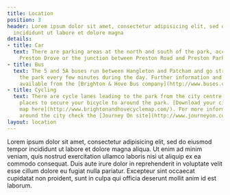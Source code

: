 ```yaml
---
title: Location
position: 3
header: Lorem ipsum dolor sit amet, consectetur adipisicing elit, sed do eiusmod tempor
  incididunt ut labore et dolore magna
details:
- title: Car
  text: There are parking areas at the north and south of the park, accessible from
    Preston Drove or the junction between Preston Road and Preston Park Avenue.
- title: Bus
  text: The 5 and 5A buses run between Hangleton and Patcham and go straight past
    the park every few minutes during the day. Further information and timetables
    available from the [Brighton & Hove Bus company](http://www.buses.co.uk/).
- title: Cycling
  text: There are cycle lanes leading to the park from the city centre and various
    places to secure your bicycle to around the park. [Download your city cycling
    map here](http://www.brightonandhovecyclemap.com/). For more information on cycling
    around the city check the [Journey On site](http://www.journeyon.co.uk/cycling.asp).
layout: location
---
```


Lorem ipsum dolor sit amet, consectetur adipisicing elit, sed do eiusmod tempor incididunt ut labore et dolore magna aliqua. Ut enim ad minim veniam, quis nostrud exercitation ullamco laboris nisi ut aliquip ex ea commodo consequat. Duis aute irure dolor in reprehenderit in voluptate velit esse cillum dolore eu fugiat nulla pariatur. Excepteur sint occaecat cupidatat non proident, sunt in culpa qui officia deserunt mollit anim id est laborum.